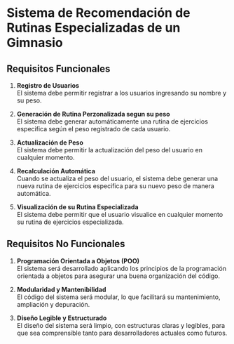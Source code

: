 # Sistema de Recomendación de Rutinas Especializadas de un Gimnasio

## Requisitos Funcionales

1. **Registro de Usuarios**  
   El sistema debe permitir registrar a los usuarios ingresando su nombre y su peso.

2. **Generación de Rutina Perzonalizada segun su peso**  
   El sistema debe generar automáticamente una rutina de ejercicios especifica según el peso registrado de cada usuario.

3. **Actualización de Peso**  
   El sistema debe permitir la actualización del peso del usuario en cualquier momento.

4. **Recalculación Automática**  
   Cuando se actualiza el peso del usuario, el sistema debe generar una nueva rutina de ejercicios especifica para su nuevo peso de manera automática.

5. **Visualización de su Rutina Especializada**  
   El sistema debe permitir que el usuario visualice en cualquier momento su rutina de ejercicios especializada.

## Requisitos No Funcionales

1. **Programación Orientada a Objetos (POO)**  
   El sistema será desarrollado aplicando los principios de la programación orientada a objetos para asegurar una buena organización del código.

2. **Modularidad y Mantenibilidad**  
   El código del sistema será modular, lo que facilitará su mantenimiento, ampliación y depuración.

3. **Diseño Legible y Estructurado**  
   El diseño del sistema será limpio, con estructuras claras y legibles, para que sea comprensible tanto para desarrolladores actuales como futuros.
